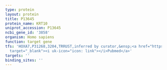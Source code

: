 ```yaml
---
type: protein
layout: protein
title: P13645
protein_name: KRT10
uniprot_accession: P13645
ncbi_gene_id: '3858'
organism: Homo sapiens
function: target gene
tfs: 'HOXA7,P31268,3204,TRRUST,inferred by curator,&ensp;<a href="https://www.ncbi.nlm.nih.gov/pubmed/?term=11435435%5Buid%5D"
  target="_blank"><i uk-icon="icon: link"></i>Pubmed</a>'
targets: ''
binding_sites: ''
---
```

